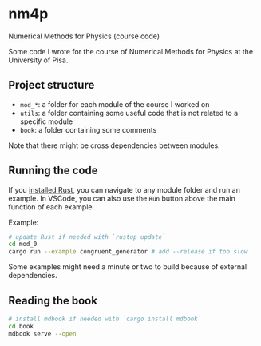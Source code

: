 # nm4p
 Numerical Methods for Physics (course code)

Some code I wrote for the course of Numerical Methods for Physics at the University of Pisa.

## Project structure

- `mod_*`: a folder for each module of the course I worked on
- `utils`: a folder containing some useful code that is not related to a specific module
- `book`: a folder containing some comments

Note that there might be cross dependencies between modules.

## Running the code

If you [installed Rust](https://www.rust-lang.org/tools/install), you can navigate to any module folder and run an example. In VSCode, you can also use the `Run` button above the main function of each example.

Example:
```sh
# update Rust if needed with `rustup update`
cd mod_0
cargo run --example congruent_generator # add --release if too slow
```

Some examples might need a minute or two to build because of external dependencies.

## Reading the book

```sh
# install mdbook if needed with `cargo install mdbook`
cd book
mdbook serve --open
```